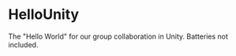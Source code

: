 HelloUnity
==========

The "Hello World" for our group collaboration in Unity. Batteries not included.
